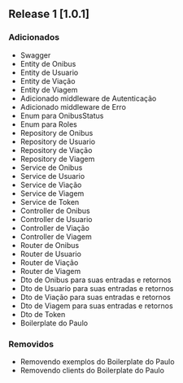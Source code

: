 ## Release 1 [1.0.1]

### Adicionados
* Swagger
* Entity de Onibus
* Entity de Usuario
* Entity de Viação
* Entity de Viagem
* Adicionado middleware de Autenticação
* Adicionado middleware de Erro
* Enum para OnibusStatus
* Enum para Roles
* Repository de Onibus
* Repository de Usuario
* Repository de Viação
* Repository de Viagem
* Service de Onibus
* Service de Usuario
* Service de Viação
* Service de Viagem
* Service de Token
* Controller de Onibus
* Controller de Usuario
* Controller de Viação
* Controller de Viagem
* Router de Onibus
* Router de Usuario
* Router de Viação
* Router de Viagem
* Dto de Onibus para suas entradas e retornos
* Dto de Usuario para suas entradas e retornos
* Dto de Viação para suas entradas e retornos
* Dto de Viagem para suas entradas e retornos
* Dto de Token
* Boilerplate do Paulo

### Removidos
* Removendo exemplos do Boilerplate do Paulo
* Removendo clients do Boilerplate do Paulo